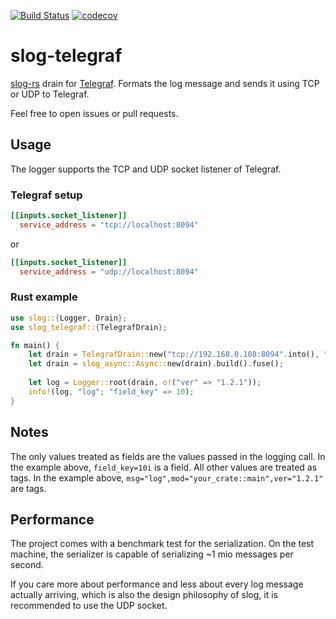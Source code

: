 [![Build Status](https://travis-ci.com/jwillbold/slog-telegraf.svg?token=hPh87VpFt3MQPwdySdkS&branch=master)](https://travis-ci.com/jwillbold/slog-telegraf)
[![codecov](https://codecov.io/gh/jwillbold/slog-telegraf/branch/master/graph/badge.svg?token=2EQLM7NCG1)](https://codecov.io/gh/jwillbold/slog-telegraf)

# slog-telegraf

[slog-rs](https://github.com/slog-rs/slog) drain for [Telegraf](https://www.influxdata.com/time-series-platform/telegraf/).
Formats the log message and sends it using TCP or UDP to Telegraf. 

Feel free to open issues or pull requests.

## Usage

The logger supports the TCP and UDP socket listener of Telegraf.

### Telegraf setup
```conf
[[inputs.socket_listener]]
  service_address = "tcp://localhost:8094"
```

or

```conf
[[inputs.socket_listener]]
  service_address = "udp://localhost:8094"
```

### Rust example

```Rust
use slog::{Logger, Drain};
use slog_telegraf::{TelegrafDrain};

fn main() {
    let drain = TelegrafDrain::new("tcp://192.168.0.108:8094".into(), "measurement".into()).unwrap().fuse();
    let drain = slog_async::Async::new(drain).build().fuse();
    
    let log = Logger::root(drain, o!("ver" => "1.2.1"));
    info!(log, "log"; "field_key" => 10);
}
```

## Notes
The only values treated as fields are the values passed in the logging call. In the example above, ``field_key=10i`` is a field.
All other values are treated as tags. In the example above, ``msg="log",mod="your_crate::main",ver="1.2.1"`` are tags.

## Performance
The project comes with a benchmark test for the serialization. On the test machine, the serializer is capable of serializing ~1 mio messages per second.

If you care more about performance and less about every log message actually arriving, which is also the design philosophy of slog, 
it is recommended to use the UDP socket.
 